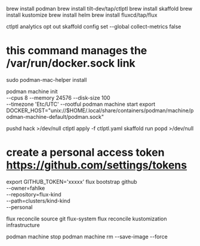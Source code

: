 brew install podman
brew install tilt-dev/tap/ctlptl
brew install skaffold
brew install kustomize
brew install helm
brew install fluxcd/tap/flux

ctlptl analytics opt out
skaffold config set --global collect-metrics false

# this command manages the /var/run/docker.sock link
sudo podman-mac-helper install

podman machine init \
  --cpus 8 --memory 24576 --disk-size 100 \
  --timezone 'Etc/UTC' --rootful
podman machine start
export DOCKER_HOST="unix://$HOME/.local/share/containers/podman/machine/podman-machine-default/podman.sock"

pushd hack >/dev/null
  ctlptl apply -f ctlptl.yaml
  skaffold run
popd >/dev/null

# create a personal access token https://github.com/settings/tokens
export GITHUB_TOKEN='xxxxx'
flux bootstrap github \
  --owner=fahlke \
  --repository=flux-kind \
  --path=clusters/kind-kind \
  --personal

flux reconcile source git flux-system
flux reconcile kustomization infrastructure


podman machine stop
podman machine rm --save-image --force
